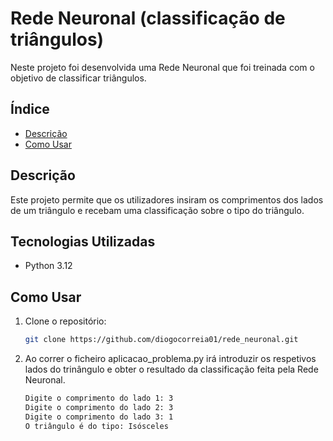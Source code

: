 # Rede Neuronal (classificação de triângulos)

Neste projeto foi desenvolvida uma Rede Neuronal que foi treinada com o objetivo de classificar triângulos.

## Índice

- [Descrição](#descrição)
- [Como Usar](#como-usar)

## Descrição

Este projeto permite que os utilizadores insiram os comprimentos dos lados de um triângulo e recebam uma classificação sobre o tipo do triângulo. 

## Tecnologias Utilizadas

- Python 3.12

## Como Usar

1. Clone o repositório:

   ```bash
   git clone https://github.com/diogocorreia01/rede_neuronal.git
   ```

2. Ao correr o ficheiro aplicacao_problema.py irá introduzir os respetivos lados do trinângulo e obter o resultado da classificação feita pela Rede Neuronal.

   ```bash
   Digite o comprimento do lado 1: 3
   Digite o comprimento do lado 2: 3
   Digite o comprimento do lado 3: 1
   O triângulo é do tipo: Isósceles
   ```